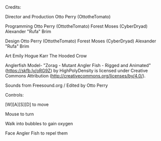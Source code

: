 



Credits:

Director and Production
Otto Perry (OttotheTomato)

Programming
Otto Perry (OttotheTomato)
Forest Moses (CyberDryad)
Alexander "Rufa" Brim

Design
Otto Perry (OttotheTomato)
Forest Moses (CyberDryad)
Alexander "Rufa" Brim

Art
Emily Hogue
Karr The Hooded Crow

Anglerfish Model- 
"Zorag - Mutant Angler Fish - Rigged and Animated" (https://skfb.ly/oRG9Z) by HighPolyDensity is licensed under Creative Commons Attribution (http://creativecommons.org/licenses/by/4.0/).

Sounds from Freesound.org / Edited by Otto Perry


Controls:

[W][A][S][D] to move

Mouse to turn

Walk into bubbles to gain oxygen

Face Angler Fish to repel them